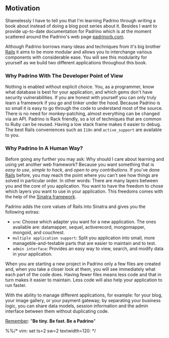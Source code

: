 ## Motivation

Shamelessly I have to tell you that I'm learning Padrino through writing a book about instead of doing a blog post
series about it. Besides I want to provide up-to-date documentation for Padrino which is at the moment scattered around
the Padrino's web page [padrinorb.com](http://www.padrinorb.com/).


Although Padrino borrows many ideas and techniques from it's big brother [Rails](http://rubyonrails.org/) it aims to be
more modular and allows you to interchange various components with considerable ease. You will see this modularity for
yourself as we build two different applications throughout this book.


### Why Padrino With The Developer Point of View

Nothing is enabled without explicit choice. You, as a programmer, know what database is best for your application, and
which gems don't have security vulnerabilities. If you are honest with yourself you can only truly learn a framework if
you go and tinker under the hood. Because Padrino is so small it is easy to go through the code to understand most of
the source. There is no need for monkey-patching, almost everything can be changed via an API. Padrino is Rack friendly,
so a lot of techniques that are common to Ruby can be reused. Having a low stack frame makes it easier to debug. The
best Rails conveniences such as `I18n` and `active_support` are available to you.


### Why Padrino In A Human Way?

Before going any further you may ask: Why should I care about learning and using yet another web framework? Because you
want something that is *easy to use*, *simple to hack*, and *open to any contributions*. If you've done
[Rails](http://rubyonrails.org/) before, you may reach the point where you can't see how things are solved in particular
order. In other words: There are many layers between you and the core of you application. You want to have the freedom
to chose which layers you want to use in your application. This freedoms comes with the help of the
[Sinatra framework](http://www.sinatrarb.com/).


Padrino adds the core values of Rails into Sinatra and gives you the following extras:


- `orm`: Choose which adapter you want for a new application. The ones available are: datamapper, sequel, activerecord,
  mongomapper, mongoid, and couchrest.
- `multiple application support`: Split you application into small, more manageble-and-testable parts that are easier to
  maintain and to test.
- `admin interface`: Provides an easy way to view, search, and modify data in your application.


When you are starting a new project in Padrino only a few files are created and, when you take a closer look at them,
you will see immediately what each part of the code does. Having fewer files means less code and that in turn makes it
easier to maintain. Less code will also help your application to run faster.


With the ability to manage different applications, for example: for your blog, your image gallery, or your payment
gateway; by separating your business logic, you can share data models, session information and the admin interface
between them without duplicating code.


[Remember](https://speakerdeck.com/daddye/padrino-framework-0-dot-11-and-1-dot-0): "**Be tiny. Be fast. Be a Padrino**"

%%/* vim: set ts=2 sw=2 textwidth=120: */

